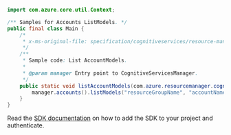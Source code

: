 ```java
import com.azure.core.util.Context;

/** Samples for Accounts ListModels. */
public final class Main {
    /*
     * x-ms-original-file: specification/cognitiveservices/resource-manager/Microsoft.CognitiveServices/stable/2022-03-01/examples/ListAccountModels.json
     */
    /**
     * Sample code: List AccountModels.
     *
     * @param manager Entry point to CognitiveServicesManager.
     */
    public static void listAccountModels(com.azure.resourcemanager.cognitiveservices.CognitiveServicesManager manager) {
        manager.accounts().listModels("resourceGroupName", "accountName", Context.NONE);
    }
}
```

Read the [SDK documentation](https://github.com/Azure/azure-sdk-for-java/blob/azure-resourcemanager-cognitiveservices_1.0.0-beta.4/sdk/cognitiveservices/azure-resourcemanager-cognitiveservices/README.md) on how to add the SDK to your project and authenticate.
